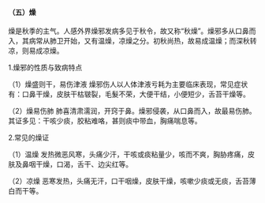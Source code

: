 #### （五）燥

燥是秋季的主气。人感外界燥邪发病多见于秋令，故又称“秋燥”。燥邪多从口鼻而入，其病常从肺卫开始，又有温燥，凉燥之分。初秋尚热，故易成温燥；而深秋转凉，则易成凉燥。

1.燥邪的性质与致病特点

（1）燥盛则干，易伤津液  燥邪伤人以人体津液亏耗为主要临床表现，常见症状有：口鼻干燥，皮肤干枯皲裂，毛髮不荣，大便干结，小便短少，舌苔干燥等。

（2）燥易伤肺  肺喜清肃濡润，开窍于鼻。燥邪侵袭，从口鼻而入，故最易伤肺。其证多见：干咳少痰，胶粘难咯，甚则痰中带血，胸痛喘息等。

2.常见的燥证

（1）温燥  发热微恶风寒，头痛少汗，干咳或痰粘量少，咳而不爽，胸胁疼痛，皮肤及鼻咽干燥，口渴，舌干、边尖红等。

（2）凉燥  恶寒发热，头痛无汗，口干咽燥，皮肤干燥，咳嗽少痰或无痰，舌苔薄白而干等。
